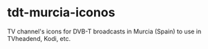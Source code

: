 # tdt-murcia-iconos
TV channel's icons for DVB-T broadcasts in Murcia (Spain) to use in TVheadend, Kodi, etc.
